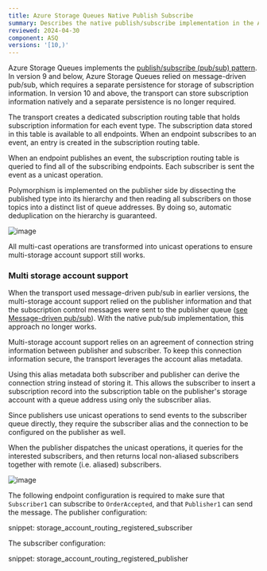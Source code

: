 ```yaml
---
title: Azure Storage Queues Native Publish Subscribe
summary: Describes the native publish/subscribe implementation in the Azure Storage Queues transport
reviewed: 2024-04-30
component: ASQ
versions: '[10,)'
---
```


Azure Storage Queues implements the [publish/subscribe (pub/sub) pattern](/nservicebus/messaging/publish-subscribe/). In version 9 and below, Azure Storage Queues relied on message-driven pub/sub, which requires a separate persistence for storage of subscription information. In version 10 and above, the transport can store subscription information natively and a separate persistence is no longer required.

The transport creates a dedicated subscription routing table that holds subscription information for each event type. The subscription data stored in this table is available to all endpoints. When an endpoint subscribes to an event, an entry is created in the subscription routing table.

When an endpoint publishes an event, the subscription routing table is queried to find all of the subscribing endpoints.  Each subscriber is sent the event as a unicast operation.

Polymorphism is implemented on the publisher side by dissecting the published type into its hierarchy and then reading all subscribers on those topics into a distinct list of queue addresses. By doing so, automatic deduplication on the hierarchy is guaranteed.

![image](native-pubsub-01.png)

All multi-cast operations are transformed into unicast operations to ensure multi-storage account support still works.

### Multi storage account support

When the transport used message-driven pub/sub in earlier versions, the multi-storage account support relied on the publisher information and that the subscription control messages were sent to the publisher queue ([see Message-driven pub/sub](/nservicebus/messaging/publish-subscribe/#mechanics-message-driven-persistence-based)). With the native pub/sub implementation, this approach no longer works.

Multi-storage account support relies on an agreement of connection string information between publisher and subscriber. To keep this connection information secure, the transport leverages the account alias metadata.

Using this alias metadata both subscriber and publisher can derive the connection string instead of storing it. This allows the subscriber to insert a subscription record into the subscription table on the publisher's storage account with a queue address using only the subscriber alias.

Since publishers use unicast operations to send events to the subscriber queue directly, they require the subscriber alias and the connection to be configured on the publisher as well.

When the publisher dispatches the unicast operations, it queries for the interested subscribers, and then returns local non-aliased subscribers together with remote (i.e. aliased) subscribers.

![image](native-pubsub-02.png)


The following endpoint configuration is required to make sure that `Subscriber1` can subscribe to `OrderAccepted`, and that `Publisher1` can send the message. The publisher configuration:

snippet: storage_account_routing_registered_subscriber

The subscriber configuration:

snippet: storage_account_routing_registered_publisher
